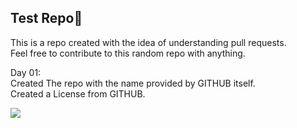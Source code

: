 ## Test Repo🧪
This is a repo created with the idea of understanding pull requests.  
Feel free to contribute to this random repo with anything.

Day 01:  
Created The repo with the name provided by GITHUB itself.  
Created a License from GITHUB.

<img src="https://cdn.dribbble.com/users/881668/screenshots/15617302/media/248623bd88c30c9fc757288fe962255a.gif">

